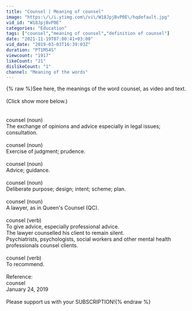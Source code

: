 ```yaml
---
title: "Counsel | Meaning of counsel"
image: "https:\/\/i.ytimg.com\/vi\/W18JpjBvP0E\/hqdefault.jpg"
vid_id: "W18JpjBvP0E"
categories: "Education"
tags: ["counsel","meaning of counsel","definition of counsel"]
date: "2021-11-19T07:00:41+03:00"
vid_date: "2019-03-03T16:39:03Z"
duration: "PT1M54S"
viewcount: "1917"
likeCount: "21"
dislikeCount: "1"
channel: "Meaning of the words"
---
```

{% raw %}See here, the meanings of the word counsel, as video and text.<br /><br />(Click show more below.)<br /><br /><br />counsel (noun)<br />    The exchange of opinions and advice especially in legal issues; consultation.<br /><br />counsel (noun)<br />    Exercise of judgment; prudence.<br /><br />counsel (noun)<br />    Advice; guidance.<br /><br />counsel (noun)<br />    Deliberate purpose; design; intent; scheme; plan.<br /><br />counsel (noun)<br />    A lawyer, as in Queen's Counsel (QC).<br /><br />counsel (verb)<br />    To give advice, especially professional advice.<br />        The lawyer counselled his client to remain silent.<br />        Psychiatrists, psychologists, social workers and other mental health professionals counsel clients.<br /><br />counsel (verb)<br />    To recommend.<br /><br />Reference:<br />    counsel<br />    January 24, 2019<br /><br />Please support us with your SUBSCRIPTION!{% endraw %}
